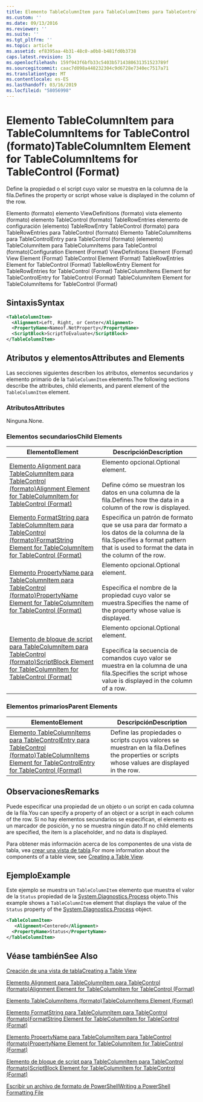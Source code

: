 ```yaml
---
title: Elemento TableColumnItem para TableColumnItems para TableControl (formato) | Microsoft Docs
ms.custom: ''
ms.date: 09/13/2016
ms.reviewer: ''
ms.suite: ''
ms.tgt_pltfrm: ''
ms.topic: article
ms.assetid: ef8395aa-4b31-48c0-a0b8-b481fd0b3738
caps.latest.revision: 15
ms.openlocfilehash: 159f943f6bfb33c5403b5714380631351523789f
ms.sourcegitcommit: caac7d098a448232304c9d6728e7340ec7517a71
ms.translationtype: MT
ms.contentlocale: es-ES
ms.lasthandoff: 03/16/2019
ms.locfileid: "58056998"
---
```

# <a name="tablecolumnitem-element-for-tablecolumnitems-for-tablecontrol-format"></a><span data-ttu-id="29e73-102">Elemento TableColumnItem para TableColumnItems for TableControl (formato)</span><span class="sxs-lookup"><span data-stu-id="29e73-102">TableColumnItem Element for TableColumnItems for TableControl (Format)</span></span>

<span data-ttu-id="29e73-103">Define la propiedad o el script cuyo valor se muestra en la columna de la fila.</span><span class="sxs-lookup"><span data-stu-id="29e73-103">Defines the property or script whose value is displayed in the column of the row.</span></span>

<span data-ttu-id="29e73-104">Elemento (formato) elemento ViewDefinitions (formato) vista elemento (formato) elemento TableControl (formato) TableRowEntries elemento de configuración (elemento) TableRowEntry TableControl (formato) para TableRowEntries para TableControl (formato) Elemento TableColumnItems para TableControlEntry para TableControl (formato) (elemento) TableColumnItem para TableColumnItems para TableControl (formato)</span><span class="sxs-lookup"><span data-stu-id="29e73-104">Configuration Element (Format) ViewDefinitions Element (Format) View Element (Format) TableControl Element (Format) TableRowEntries Element for TableControl (Format) TableRowEntry Element for TableRowEntries for TableControl (Format) TableColumnItems Element for TableControlEntry for TableControl (Format) TableColumnItem Element for TableColumnItems for TableControl (Format)</span></span>

## <a name="syntax"></a><span data-ttu-id="29e73-105">Sintaxis</span><span class="sxs-lookup"><span data-stu-id="29e73-105">Syntax</span></span>

```xml
<TableColumnItem>
  <Alignment>Left, Right, or Center</Alignment>
  <PropertyName>Nameof.NetProperty</PropertyName>
  <ScriptBlock>ScriptToEvaluate</ScriptBlock>
</TableColumnItem>
```

## <a name="attributes-and-elements"></a><span data-ttu-id="29e73-106">Atributos y elementos</span><span class="sxs-lookup"><span data-stu-id="29e73-106">Attributes and Elements</span></span>

<span data-ttu-id="29e73-107">Las secciones siguientes describen los atributos, elementos secundarios y elemento primario de la `TableColumnItem` elemento.</span><span class="sxs-lookup"><span data-stu-id="29e73-107">The following sections describe the attributes, child elements, and parent element of the `TableColumnItem` element.</span></span>

### <a name="attributes"></a><span data-ttu-id="29e73-108">Atributos</span><span class="sxs-lookup"><span data-stu-id="29e73-108">Attributes</span></span>

<span data-ttu-id="29e73-109">Ninguna.</span><span class="sxs-lookup"><span data-stu-id="29e73-109">None.</span></span>

### <a name="child-elements"></a><span data-ttu-id="29e73-110">Elementos secundarios</span><span class="sxs-lookup"><span data-stu-id="29e73-110">Child Elements</span></span>

|<span data-ttu-id="29e73-111">Elemento</span><span class="sxs-lookup"><span data-stu-id="29e73-111">Element</span></span>|<span data-ttu-id="29e73-112">Descripción</span><span class="sxs-lookup"><span data-stu-id="29e73-112">Description</span></span>|
|-------------|-----------------|
|[<span data-ttu-id="29e73-113">Elemento Alignment para TableColumnItem para TableControl (formato)</span><span class="sxs-lookup"><span data-stu-id="29e73-113">Alignment Element for TableColumnItem for TableControl (Format)</span></span>](./alignment-element-for-tablecolumnitem-for-tablecontrol-format.md)|<span data-ttu-id="29e73-114">Elemento opcional.</span><span class="sxs-lookup"><span data-stu-id="29e73-114">Optional element.</span></span><br /><br /> <span data-ttu-id="29e73-115">Define cómo se muestran los datos en una columna de la fila.</span><span class="sxs-lookup"><span data-stu-id="29e73-115">Defines how the data in a column of the row is displayed.</span></span>|
|[<span data-ttu-id="29e73-116">Elemento FormatString para TableColumnItem para TableControl (formato)</span><span class="sxs-lookup"><span data-stu-id="29e73-116">FormatString Element for TableColumnItem for TableControl (Format)</span></span>](./formatstring-element-for-tablecolumnitem-for-tablecontrol-format.md)|<span data-ttu-id="29e73-117">Especifica un patrón de formato que se usa para dar formato a los datos de la columna de la fila.</span><span class="sxs-lookup"><span data-stu-id="29e73-117">Specifies a format pattern that is used to format the data in the column of the row.</span></span>|
|[<span data-ttu-id="29e73-118">Elemento PropertyName para TableColumnItem para TableControl (formato)</span><span class="sxs-lookup"><span data-stu-id="29e73-118">PropertyName Element for TableColumnItem for TableControl (Format)</span></span>](./propertyname-element-for-tablecolumnitem-for-tablecontrol-format.md)|<span data-ttu-id="29e73-119">Elemento opcional.</span><span class="sxs-lookup"><span data-stu-id="29e73-119">Optional element.</span></span><br /><br /> <span data-ttu-id="29e73-120">Especifica el nombre de la propiedad cuyo valor se muestra.</span><span class="sxs-lookup"><span data-stu-id="29e73-120">Specifies the name of the property whose value is displayed.</span></span>|
|[<span data-ttu-id="29e73-121">Elemento de bloque de script para TableColumnItem para TableControl (formato)</span><span class="sxs-lookup"><span data-stu-id="29e73-121">ScriptBlock Element for TableColumnItem for TableControl (Format)</span></span>](./scriptblock-element-for-tablecolumnitem-for-tablecontrol-format.md)|<span data-ttu-id="29e73-122">Elemento opcional.</span><span class="sxs-lookup"><span data-stu-id="29e73-122">Optional element.</span></span><br /><br /> <span data-ttu-id="29e73-123">Especifica la secuencia de comandos cuyo valor se muestra en la columna de una fila.</span><span class="sxs-lookup"><span data-stu-id="29e73-123">Specifies the script whose value is displayed in the column of a row.</span></span>|

### <a name="parent-elements"></a><span data-ttu-id="29e73-124">Elementos primarios</span><span class="sxs-lookup"><span data-stu-id="29e73-124">Parent Elements</span></span>

|<span data-ttu-id="29e73-125">Elemento</span><span class="sxs-lookup"><span data-stu-id="29e73-125">Element</span></span>|<span data-ttu-id="29e73-126">Descripción</span><span class="sxs-lookup"><span data-stu-id="29e73-126">Description</span></span>|
|-------------|-----------------|
|[<span data-ttu-id="29e73-127">Elemento TableColumnItems para TableControlEntry para TableControl (formato)</span><span class="sxs-lookup"><span data-stu-id="29e73-127">TableColumnItems Element for TableControlEntry for TableControl (Format)</span></span>](./tablecolumnitems-element-for-tablerowentry-for-tablecontrol-format.md)|<span data-ttu-id="29e73-128">Define las propiedades o scripts cuyos valores se muestran en la fila.</span><span class="sxs-lookup"><span data-stu-id="29e73-128">Defines the properties or scripts whose values are displayed in the row.</span></span>|

## <a name="remarks"></a><span data-ttu-id="29e73-129">Observaciones</span><span class="sxs-lookup"><span data-stu-id="29e73-129">Remarks</span></span>

<span data-ttu-id="29e73-130">Puede especificar una propiedad de un objeto o un script en cada columna de la fila.</span><span class="sxs-lookup"><span data-stu-id="29e73-130">You can specify a property of an object or a script in each column of the row.</span></span> <span data-ttu-id="29e73-131">Si no hay elementos secundarios se especifican, el elemento es un marcador de posición, y no se muestra ningún dato.</span><span class="sxs-lookup"><span data-stu-id="29e73-131">If no child elements are specified, the item is a placeholder, and no data is displayed.</span></span>

<span data-ttu-id="29e73-132">Para obtener más información acerca de los componentes de una vista de tabla, vea [crear una vista de tabla](./creating-a-table-view.md).</span><span class="sxs-lookup"><span data-stu-id="29e73-132">For more information about the components of a table view, see [Creating a Table View](./creating-a-table-view.md).</span></span>

## <a name="example"></a><span data-ttu-id="29e73-133">Ejemplo</span><span class="sxs-lookup"><span data-stu-id="29e73-133">Example</span></span>

<span data-ttu-id="29e73-134">Este ejemplo se muestra un `TableColumnItem` elemento que muestra el valor de la `Status` propiedad de la [System.Diagnostics.Process](/dotnet/api/System.Diagnostics.Process) objeto.</span><span class="sxs-lookup"><span data-stu-id="29e73-134">This example shows a `TableColumnItem` element that displays the value of the `Status` property of the [System.Diagnostics.Process](/dotnet/api/System.Diagnostics.Process) object.</span></span>

```xml
<TableColumnItem>
   <Alignment>Centered</Alignment>
  <PropertyName>Status</PropertyName>
</TableColumnItem>

```

## <a name="see-also"></a><span data-ttu-id="29e73-135">Véase también</span><span class="sxs-lookup"><span data-stu-id="29e73-135">See Also</span></span>

[<span data-ttu-id="29e73-136">Creación de una vista de tabla</span><span class="sxs-lookup"><span data-stu-id="29e73-136">Creating a Table View</span></span>](./creating-a-table-view.md)

[<span data-ttu-id="29e73-137">Elemento Alignment para TableColumnItem para TableControl (formato)</span><span class="sxs-lookup"><span data-stu-id="29e73-137">Alignment Element for TableColumnItem for TableControl (Format)</span></span>](./alignment-element-for-tablecolumnitem-for-tablecontrol-format.md)

[<span data-ttu-id="29e73-138">Elemento TableColumnItems (formato)</span><span class="sxs-lookup"><span data-stu-id="29e73-138">TableColumnItems Element (Format)</span></span>](./tablecolumnitems-element-for-tablerowentry-for-tablecontrol-format.md)

[<span data-ttu-id="29e73-139">Elemento FormatString para TableColumnItem para TableControl (formato)</span><span class="sxs-lookup"><span data-stu-id="29e73-139">FormatString Element for TableColumnItem for TableControl (Format)</span></span>](./formatstring-element-for-tablecolumnitem-for-tablecontrol-format.md)

[<span data-ttu-id="29e73-140">Elemento PropertyName para TableColumnItem para TableControl (formato)</span><span class="sxs-lookup"><span data-stu-id="29e73-140">PropertyName Element for TableColumnItem for TableControl (Format)</span></span>](./propertyname-element-for-tablecolumnitem-for-tablecontrol-format.md)

[<span data-ttu-id="29e73-141">Elemento de bloque de script para TableColumnItem para TableControl (formato)</span><span class="sxs-lookup"><span data-stu-id="29e73-141">ScriptBlock Element for TableColumnItem for TableControl (Format)</span></span>](./scriptblock-element-for-tablecolumnitem-for-tablecontrol-format.md)

[<span data-ttu-id="29e73-142">Escribir un archivo de formato de PowerShell</span><span class="sxs-lookup"><span data-stu-id="29e73-142">Writing a PowerShell Formatting File</span></span>](./writing-a-powershell-formatting-file.md)
